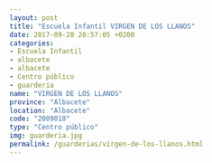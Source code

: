```yaml
---
layout: post
title: "Escuela Infantil VIRGEN DE LOS LLANOS"
date: 2017-09-20 20:57:05 +0200
categories:
- Escuela Infantil
- albacete
- albacete
- Centro público
- guarderia
name: "VIRGEN DE LOS LLANOS"
province: "Albacete"
location: "Albacete"
code: "2009018"
type: "Centro público"
img: guarderia.jpg
permalink: /guarderias/virgen-de-los-llanos.html
---
```


